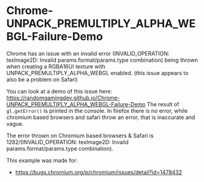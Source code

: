 # Chrome-UNPACK_PREMULTIPLY_ALPHA_WEBGL-Failure-Demo
Chrome has an issue with an invalid error (INVALID_OPERATION: texImage2D: Invalid params.format/params.type combination) being thrown when creating a RGBA16UI texture with UNPACK_PREMULTIPLY_ALPHA_WEBGL enabled. (this issue appears to also be a problem on Safari)

You can look at a demo of this issue here: https://randomgamingdev.github.io/Chrome-UNPACK_PREMULTIPLY_ALPHA_WEBGL-Failure-Demo
The result of `gl.getError()` is printed in the console. In firefox there is no error, while chromium based browsers and safari throw an error, that is inaccurate and vague.

The error thrown on Chromium based browsers & Safari is 1282/(INVALID_OPERATION: texImage2D: Invalid params.format/params.type combination).

This example was made for:
- https://bugs.chromium.org/p/chromium/issues/detail?id=1478432
